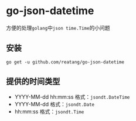 # go-json-datetime

方便的处理`golang`中`json time.Time`的小问题

## 安装

`go get -u github.com/reatang/go-json-datetime`

## 提供的时间类型

- YYYY-MM-dd hh:mm:ss 格式：`jsondt.DateTime`
- YYYY-MM-dd 格式：`jsondt.Date`
- hh:mm:ss 格式：`jsondt.Time`
